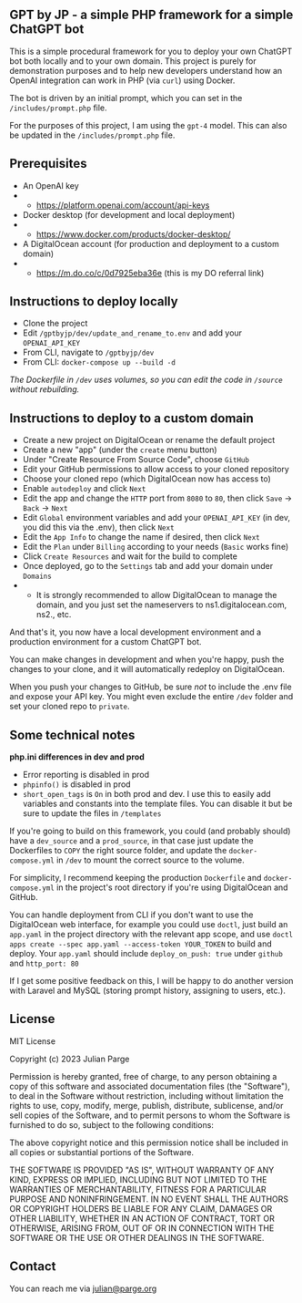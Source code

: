 **GPT by JP - a simple PHP framework for a simple ChatGPT bot**
-
This is a simple procedural framework for you to deploy your own ChatGPT bot 
both locally and to your own domain. This project is purely for demonstration purposes and 
to help new developers understand how an OpenAI integration can work in PHP (via `curl`) using Docker.

The bot is driven by an initial prompt, which you can set in the `/includes/prompt.php` file. 

For the purposes of this project, I am using the `gpt-4` model. This can also be updated in the `/includes/prompt.php` file.

**Prerequisites**
-
- An OpenAI key
- - https://platform.openai.com/account/api-keys
- Docker desktop (for development and local deployment) 
- - https://www.docker.com/products/docker-desktop/
- A DigitalOcean account (for production and deployment to a custom domain) 
- - https://m.do.co/c/0d7925eba36e (this is my DO referral link)


**Instructions to deploy locally**
-
- Clone the project
- Edit `/gptbyjp/dev/update_and_rename_to.env` and add your `OPENAI_API_KEY`
- From CLI, navigate to `/gptbyjp/dev`
- From CLI: `docker-compose up --build -d`

*The Dockerfile in `/dev` uses volumes, so you can edit the code in `/source` without rebuilding.*


**Instructions to deploy to a custom domain**
-
- Create a new project on DigitalOcean or rename the default project
- Create a new "app" (under the `create` menu button)
- Under "Create Resource From Source Code", choose `GitHub`
- Edit your GitHub permissions to allow access to your cloned repository
- Choose your cloned repo (which DigitalOcean now has access to)
- Enable `autodeploy` and click `Next`
- Edit the app and change the `HTTP` port from `8080` to `80`, then click `Save` -> `Back` -> `Next`
- Edit `Global` environment variables and add your `OPENAI_API_KEY` (in dev, you did this via the .env), then click `Next`
- Edit the `App Info` to change the name if desired, then click `Next`
- Edit the `Plan` under `Billing` according to your needs (`Basic` works fine)
- Click `Create Resources` and wait for the build to complete
- Once deployed, go to the `Settings` tab and add your domain under `Domains`
- - It is strongly recommended to allow DigitalOcean to manage the domain, and you just set the nameservers to ns1.digitalocean.com, ns2., etc. 

And that's it, you now have a local development environment and a production environment for a custom ChatGPT bot.

You can make changes in development and when you're happy, push the changes to your clone, and it will 
automatically redeploy on DigitalOcean.

When you push your changes to GitHub, be sure *not* to include the .env file and expose your API key. 
You might even exclude the entire `/dev` folder and set your cloned repo to `private`.

**Some technical notes**
-
**php.ini differences in dev and prod**
- Error reporting is disabled in prod
- `phpinfo()` is disabled in prod
- `short_open_tags` is `On` in both prod and dev. I use this to easily add variables and constants into the template files. 
You can disable it but be sure to update the files in `/templates`


If you're going to build on this framework, you could (and probably should) have a `dev_source` and a `prod_source`, 
in that case just update the Dockerfiles to `COPY` the right source folder, and update the `docker-compose.yml` in 
`/dev` to mount the correct source to the volume. 

For simplicity, I recommend keeping the production `Dockerfile` and `docker-compose.yml` in the 
project's root directory if you're using DigitalOcean and GitHub.

You can handle deployment from CLI if you don't want to use the DigitalOcean web interface, for example you could use `doctl`,
just build an `app.yaml` in the project directory with the relevant app scope, and use `doctl apps create --spec app.yaml --access-token YOUR_TOKEN`
to build and deploy. Your `app.yaml` should include `deploy_on_push: true` under `github` and `http_port: 80`

If I get some positive feedback on this, I will be happy to do another version with Laravel and MySQL (storing prompt history, assigning to users, etc.).

**License**
-
MIT License

Copyright (c) 2023 Julian Parge

Permission is hereby granted, free of charge, to any person obtaining a copy
of this software and associated documentation files (the "Software"), to deal
in the Software without restriction, including without limitation the rights
to use, copy, modify, merge, publish, distribute, sublicense, and/or sell
copies of the Software, and to permit persons to whom the Software is
furnished to do so, subject to the following conditions:

The above copyright notice and this permission notice shall be included in all
copies or substantial portions of the Software.

THE SOFTWARE IS PROVIDED "AS IS", WITHOUT WARRANTY OF ANY KIND, EXPRESS OR
IMPLIED, INCLUDING BUT NOT LIMITED TO THE WARRANTIES OF MERCHANTABILITY,
FITNESS FOR A PARTICULAR PURPOSE AND NONINFRINGEMENT. IN NO EVENT SHALL THE
AUTHORS OR COPYRIGHT HOLDERS BE LIABLE FOR ANY CLAIM, DAMAGES OR OTHER
LIABILITY, WHETHER IN AN ACTION OF CONTRACT, TORT OR OTHERWISE, ARISING FROM,
OUT OF OR IN CONNECTION WITH THE SOFTWARE OR THE USE OR OTHER DEALINGS IN THE
SOFTWARE.

**Contact**
-
You can reach me via [julian@parge.org](mailto:julian@parge.org)